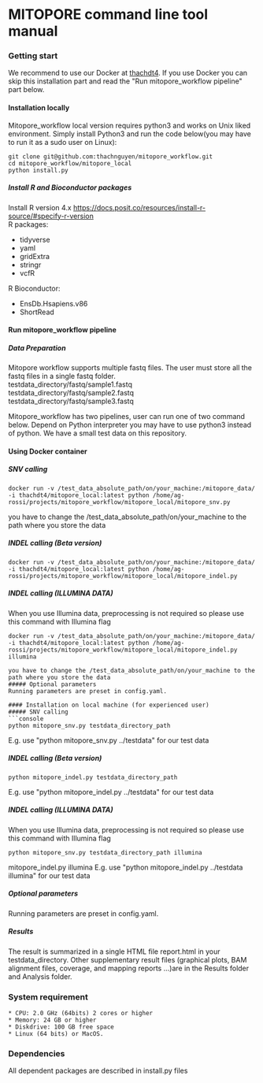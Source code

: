 # MITOPORE command line tool manual

### Getting start
We recommend to use our Docker at [thachdt4](https://hub.docker.com/repository/docker/thachdt4/mitopore_local/). If you use Docker you can skip this installation part and read the "Run mitopore_workflow pipeline" part below. <br> 
#### Installation locally
Mitopore_workflow local version requires python3 and works on Unix liked environment. 
Simply install Python3 and run the code below(you may have to run it as a sudo user on Linux):
```console
git clone git@github.com:thachnguyen/mitopore_workflow.git
cd mitopore_workflow/mitopore_local
python install.py
```
##### Install R and Bioconductor packages
Install R version 4.x
https://docs.posit.co/resources/install-r-source/#specify-r-version<br>
R packages:
* tidyverse
* yaml
* gridExtra
* stringr
* vcfR

R Bioconductor:
* EnsDb.Hsapiens.v86
* ShortRead

#### Run mitopore_workflow pipeline
##### Data Preparation
Mitopore workflow supports multiple fastq files. The user must store all the fastq files in a single fastq folder.<br>
testdata_directory/fastq/sample1.fastq<br>
testdata_directory/fastq/sample2.fastq<br>
testdata_directory/fastq/sample3.fastq<br>

Mitopore_workflow has two pipelines, user can run one of two command below. Depend on Python interpreter you may have to use python3 instead of python. We have a small test data on this repository.
#### Using Docker container
##### SNV calling 
```console
docker run -v /test_data_absolute_path/on/your_machine:/mitopore_data/ -i thachdt4/mitopore_local:latest python /home/ag-rossi/projects/mitopore_workflow/mitopore_local/mitopore_snv.py
```
you have to change the /test_data_absolute_path/on/your_machine to the path where you store the data 

##### INDEL calling (Beta version)
```console
docker run -v /test_data_absolute_path/on/your_machine:/mitopore_data/ -i thachdt4/mitopore_local:latest python /home/ag-rossi/projects/mitopore_workflow/mitopore_local/mitopore_indel.py 
```
##### INDEL calling (ILLUMINA DATA)
When you use Illumina data, preprocessing is not required so please use this command with Illumina flag
```console
docker run -v /test_data_absolute_path/on/your_machine:/mitopore_data/ -i thachdt4/mitopore_local:latest python /home/ag-rossi/projects/mitopore_workflow/mitopore_local/mitopore_indel.py illumina

you have to change the /test_data_absolute_path/on/your_machine to the path where you store the data 
##### Optional parameters
Running parameters are preset in config.yaml. 

#### Installation on local machine (for experienced user)
##### SNV calling
```console
python mitopore_snv.py testdata_directory_path 
```
E.g. use "python mitopore_snv.py ../testdata" for our test data

##### INDEL calling (Beta version)
```console
python mitopore_indel.py testdata_directory_path 
```
E.g. use "python mitopore_indel.py ../testdata" for our test data

##### INDEL calling (ILLUMINA DATA)
When you use Illumina data, preprocessing is not required so please use this command with Illumina flag
```console
python mitopore_snv.py testdata_directory_path illumina
```
mitopore_indel.py illumina
E.g. use "python mitopore_indel.py ../testdata illumina" for our test data

##### Optional parameters
Running parameters are preset in config.yaml. 
##### Results
The result is summarized in a single HTML file report.html in your testdata_directory. Other supplementary result files (graphical plots, BAM alignment files, coverage, and mapping reports ...)are in the Results folder and Analysis folder.


### System requirement
    * CPU: 2.0 GHz (64bits) 2 cores or higher
    * Memory: 24 GB or higher
    * Diskdrive: 100 GB free space 
    * Linux (64 bits) or MacOS.
### Dependencies
All dependent packages are described in install.py files